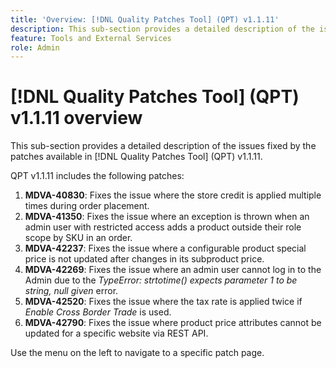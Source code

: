 ```yaml
---
title: 'Overview: [!DNL Quality Patches Tool] (QPT) v1.1.11'
description: This sub-section provides a detailed description of the issues fixed by the patches available in [!DNL Quality Patches Tool] (QPT) v1.1.11.
feature: Tools and External Services
role: Admin
---
```

# [!DNL Quality Patches Tool] (QPT) v1.1.11 overview

This sub-section provides a detailed description of the issues fixed by the patches available in [!DNL Quality Patches Tool] (QPT) v1.1.11.

QPT v1.1.11 includes the following patches:

1. **MDVA-40830**: Fixes the issue where the store credit is applied multiple times during order placement.
1. **MDVA-41350**: Fixes the issue where an exception is thrown when an admin user with restricted access adds a product outside their role scope by SKU in an order.
1. **MDVA-42237**: Fixes the issue where a configurable product special price is not updated after changes in its subproduct price.
1. **MDVA-42269**: Fixes the issue where an admin user cannot log in to the Admin due to the *TypeError: strtotime() expects parameter 1 to be string, null given* error.
1. **MDVA-42520**: Fixes the issue where the tax rate is applied twice if *Enable Cross Border Trade* is used.
1. **MDVA-42790**: Fixes the issue where product price attributes cannot be updated for a specific website via REST API.

Use the menu on the left to navigate to a specific patch page.
